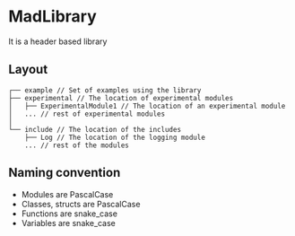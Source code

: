 # MadLibrary

It is a header based library

## Layout
<!-- 
```
┌
├── include
│   └── Variable.hpp
``` -->

```
┌── example // Set of examples using the library
├── experimental // The location of experimental modules 
│   ├── ExperimentalModule1 // The location of an experimental module
│   ... // rest of experimental modules
│
└── include // The location of the includes
    ├── Log // The location of the logging module
    ... // rest of the modules
```

## Naming convention
- Modules are PascalCase
- Classes, structs are PascalCase
- Functions are snake_case
- Variables are snake_case